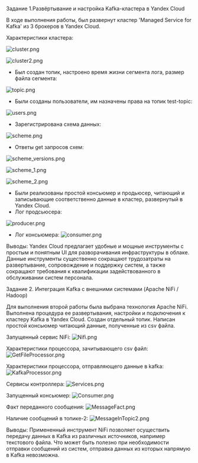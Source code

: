 Задание 1.Развёртывание и настройка Kafka-кластера в Yandex Cloud

В ходе выполнения работы, был развернут кластер 'Managed Service for Kafka' из 3 брокеров в Yandex Cloud.

Характеристики кластера:

![cluster.png](Task7_1/images/cluster.png)

![cluster2.png](Task7_1/images/cluster2.png)

- Был создан топик, настроено время жизни сегмента лога, размер файла сегмента:

![topic.png](Task7_1/images/topic.png)

- Были созданы пользователи, им назначены права на топик test-topic:

![users.png](Task7_1/images/users.png)

- Зарегистрирована схема данных:

![scheme.png](Task7_1/images/scheme.png)

- Ответы get запросов схем:

![scheme_versions.png](Task7_1/images/scheme_versions.png)

![scheme_1.png](Task7_1/images/scheme_1.png)

![scheme_2.png](Task7_1/images/scheme_2.png)

- Были реализованы простой консьюмер и продьюсер, читающий и записывающие соответственно данные в кластер, развернутый в Yandex Cloud.
- Лог продсьюсера:

![producer.png](Task7_1/images/producer.png)

- Лог консьюмера:
![consumer.png](Task7_1/images/consumer.png)

Выводы: Yandex Cloud предлагает удобные и мощные инструменты с простым и понятным UI для разворачивания инфраструктуры в облаке.
Данные инструменты существенно сокращают трудозатраты на развертывание, сопровождение и поддержку систем, а также сокращают требования
к квалификации задействованного в обслуживании систем персонала.

Задание 2. Интеграция Kafka с внешними системами (Apache NiFi / Hadoop)

Для выполнения второй работы была выбрана технология Apache NiFi. 
Выполнена процедура ее развертывания, настройки и подключения к кластеру
Kafka в Yandex Cloud. Создан отдельный топик.
Написан простой консьюмер читающий данные, полученные из csv файла.

Запущенный сервис NiFi:
![Nifi.png](Task7_2/Images/Nifi.png)

Характеристики процессора, зачитывающего csv файл:
![GetFileProcessor.png](Task7_2/Images/GetFileProcessor.png)

Характеристики процессора, отправляющего данные в kafka:
![KafkaProcessor.png](Task7_2/Images/KafkaProcessor.png)

Сервисы контроллера:
![Services.png](Task7_2/Images/Services.png)

Запущенный консьюмер:
![Consumer.png](Task7_2/Images/Consumer.png)

Факт переданного сообщения:
![MessageFact.png](Task7_2/Images/MessageFact.png)

Наличие сообщений в топике-2:
![MessageInTopic2.png](Task7_2/Images/MessageInTopic2.png)

Выводы:
Примененный инструмент NiFi позволяет осуществить передачу данных в Kafka из различных источников, например текстового файла.
Что может быть полезно при необходимости отправки сообщений из систем, отправка данных из которых напрямую в Kafka невозможна.